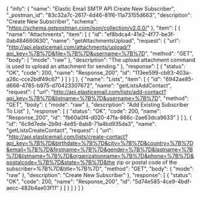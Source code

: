 {
  "info": {
    "name": "Elastic Email SMTP API Create New Subscriber",
    "_postman_id": "83c32a7c-2617-4d46-81f6-11a73155d663",
    "description": "Create New Subscriber",
    "schema": "https://schema.getpostman.com/json/collection/v2.0.0/"
  },
  "item": [
    {
      "name": "Attachments",
      "item": [
        {
          "id": "ef8bdca4-41e2-4f77-be3f-0ab484660630",
          "name": "getAttachmentsUpload",
          "request": {
            "url": "http://api.elasticemail.com/attachments/upload/?api_key=%7B%7D&file=%7B%7D&username=%7B%7D",
            "method": "GET",
            "body": {
              "mode": "raw"
            },
            "description": "The upload attachment command is used to upload an attachment for sending."
          },
          "response": [
            {
              "status": "OK",
              "code": 200,
              "name": "Response_200",
              "id": "113ee599-cb83-403a-a26c-cce2bdf49c67"
            }
          ]
        }
      ]
    },
    {
      "name": "Lists",
      "item": [
        {
          "id": "6942ae85-d666-4785-b975-d70423307672",
          "name": "getListsAddContact",
          "request": {
            "url": "http://api.elasticemail.com/lists/add-contact?api_key=%7B%7D&listname=%7B%7D&username=%7B%7D",
            "method": "GET",
            "body": {
              "mode": "raw"
            },
            "description": "Add Existing Subscriber To List"
          },
          "response": [
            {
              "status": "OK",
              "code": 200,
              "name": "Response_200",
              "id": "fb60a0f4-d020-47fa-866c-2ae63dca9633"
            }
          ]
        },
        {
          "id": "6c9d7ede-2b9d-4e85-8ab8-71a4bd935da3",
          "name": "getListsCreateContact",
          "request": {
            "url": "http://api.elasticemail.com/lists/create-contact?api_key=%7B%7D&birthdate=%7B%7D&city=%7B%7D&country=%7B%7D&email=%7B%7D&firstname=%7B%7D&gender=%7B%7D&lastname=%7B%7D&listname=%7B%7D&organizationname=%7B%7D&phone=%7B%7D&postalcode=%7B%7D&state=%7B%7D&the zip or postal code of the subscriber=%7B%7D&title=%7B%7D",
            "method": "GET",
            "body": {
              "mode": "raw"
            },
            "description": "Create New Subscriber"
          },
          "response": [
            {
              "status": "OK",
              "code": 200,
              "name": "Response_200",
              "id": "5d74e585-4ce9-4bdf-aecc-482b4ae03f11"
            }
          ]
        }
      ]
    }
  ]
}